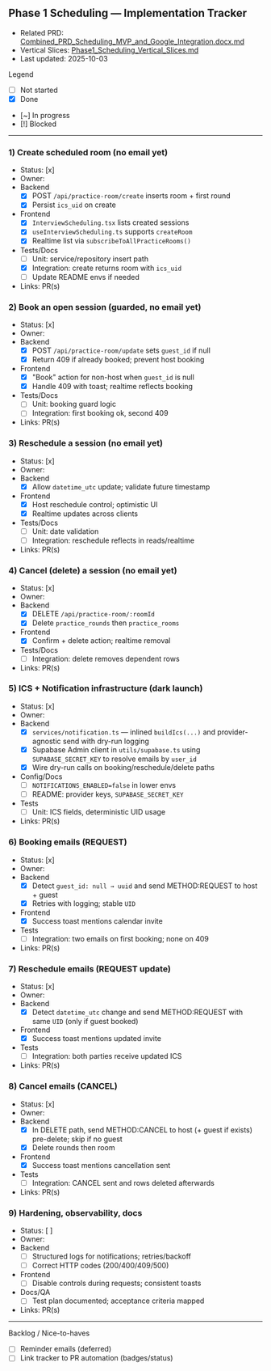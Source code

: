 ## Phase 1 Scheduling — Implementation Tracker

- Related PRD: [Combined_PRD_Scheduling_MVP_and_Google_Integration.docx.md](./Combined_PRD_Scheduling_MVP_and_Google_Integration.docx.md)
- Vertical Slices: [Phase1_Scheduling_Vertical_Slices.md](./Phase1_Scheduling_Vertical_Slices.md)
- Last updated: 2025-10-03

Legend
- [ ] Not started
- [x] Done
- [~] In progress
- [!] Blocked

---

### 1) Create scheduled room (no email yet)
- Status: [x]
- Owner:
- Backend
  - [x] POST `/api/practice-room/create` inserts room + first round
  - [x] Persist `ics_uid` on create
- Frontend
  - [x] `InterviewScheduling.tsx` lists created sessions
  - [x] `useInterviewScheduling.ts` supports `createRoom`
  - [x] Realtime list via `subscribeToAllPracticeRooms()`
- Tests/Docs
  - [ ] Unit: service/repository insert path
  - [x] Integration: create returns room with `ics_uid`
  - [ ] Update README envs if needed
- Links: PR(s)

### 2) Book an open session (guarded, no email yet)
- Status: [x]
- Owner:
- Backend
  - [x] POST `/api/practice-room/update` sets `guest_id` if null
  - [x] Return 409 if already booked; prevent host booking
- Frontend
  - [x] "Book" action for non-host when `guest_id` is null
  - [x] Handle 409 with toast; realtime reflects booking
- Tests/Docs
  - [ ] Unit: booking guard logic
  - [ ] Integration: first booking ok, second 409
- Links: PR(s)

### 3) Reschedule a session (no email yet)
- Status: [x]
- Owner:
- Backend
  - [x] Allow `datetime_utc` update; validate future timestamp
- Frontend
  - [x] Host reschedule control; optimistic UI
  - [x] Realtime updates across clients
- Tests/Docs
  - [ ] Unit: date validation
  - [ ] Integration: reschedule reflects in reads/realtime
- Links: PR(s)

### 4) Cancel (delete) a session (no email yet)
 - Status: [x]
- Owner:
- Backend
  - [x] DELETE `/api/practice-room/:roomId`
  - [x] Delete `practice_rounds` then `practice_rooms`
- Frontend
  - [x] Confirm + delete action; realtime removal
- Tests/Docs
  - [ ] Integration: delete removes dependent rows
- Links: PR(s)

### 5) ICS + Notification infrastructure (dark launch)
- Status: [x]
- Owner:
- Backend
  - [x] `services/notification.ts` — inlined `buildIcs(...)` and provider-agnostic send with dry-run logging
  - [x] Supabase Admin client in `utils/supabase.ts` using `SUPABASE_SECRET_KEY` to resolve emails by `user_id`
  - [x] Wire dry-run calls on booking/reschedule/delete paths
- Config/Docs
  - [ ] `NOTIFICATIONS_ENABLED=false` in lower envs
  - [ ] README: provider keys, `SUPABASE_SECRET_KEY`
- Tests
  - [ ] Unit: ICS fields, deterministic UID usage
- Links: PR(s)

### 6) Booking emails (REQUEST)
- Status: [x]
- Owner:
- Backend
  - [x] Detect `guest_id: null → uuid` and send METHOD:REQUEST to host + guest
  - [x] Retries with logging; stable `UID`
- Frontend
  - [x] Success toast mentions calendar invite
- Tests
  - [ ] Integration: two emails on first booking; none on 409
- Links: PR(s)

### 7) Reschedule emails (REQUEST update)
- Status: [x]
- Owner:
- Backend
  - [x] Detect `datetime_utc` change and send METHOD:REQUEST with same `UID` (only if guest booked)
- Frontend
  - [x] Success toast mentions updated invite
- Tests
  - [ ] Integration: both parties receive updated ICS
- Links: PR(s)

### 8) Cancel emails (CANCEL)
- Status: [x]
- Owner:
- Backend
  - [x] In DELETE path, send METHOD:CANCEL to host (+ guest if exists) pre-delete; skip if no guest
  - [x] Delete rounds then room
- Frontend
  - [x] Success toast mentions cancellation sent
- Tests
  - [ ] Integration: CANCEL sent and rows deleted afterwards
- Links: PR(s)

### 9) Hardening, observability, docs
- Status: [ ]
- Owner:
- Backend
  - [ ] Structured logs for notifications; retries/backoff
  - [ ] Correct HTTP codes (200/400/409/500)
- Frontend
  - [ ] Disable controls during requests; consistent toasts
- Docs/QA
  - [ ] Test plan documented; acceptance criteria mapped
- Links: PR(s)

---

Backlog / Nice-to-haves
- [ ] Reminder emails (deferred)
- [ ] Link tracker to PR automation (badges/status)
